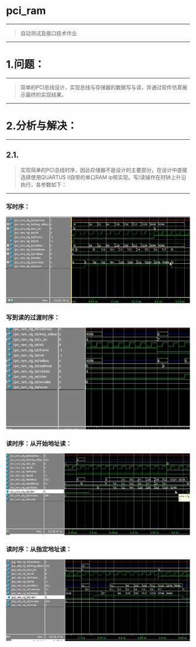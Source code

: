  pci_ram
 =======
 ------
 > 自动测试及接口技术作业
 ------
# 1.问题：
---
> 简单的PCI总线设计，实现总线与存储器的数据写与读，并通过软件仿真展示最终的实现结果。
---
# 2.分析与解决：
---
## 2.1.
> 实现简单的PCI总线时序，因此存储器不是设计的主要部分，在设计中直接选择使用QUARTUS II自带的单口RAM ip核实现。写/读操作在时钟上升沿执行，各参数如下：
---
### 写时序：
![homework]( https://github.com/ChangYW1996/pci_ram/blob/master/write.jpg)
### 写到读的过渡时序：
![homework]( https://github.com/ChangYW1996/pci_ram/blob/master/write_to_read.jpg)
### 读时序：从开始地址读：
![homework]( https://github.com/ChangYW1996/pci_ram/blob/master/read_init.jpg)
### 读时序：从指定地址读：
![homework]( https://github.com/ChangYW1996/pci_ram/blob/master/read_start_change.jpg)
